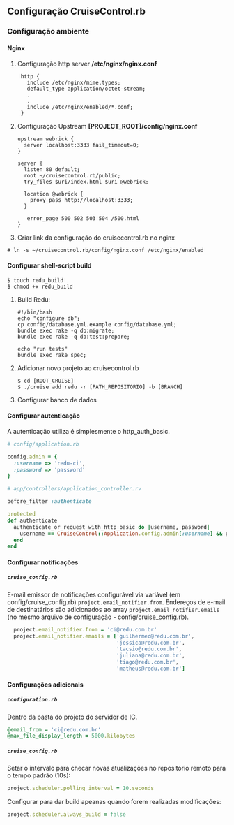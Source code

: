 ## Configuração CruiseControl.rb

### Configuração ambiente
#### Nginx
1. Configuração http server __/etc/nginx/nginx.conf__

    ```Shell
     http {
       include /etc/nginx/mime.types;
       default_type application/octet-stream;
       .
       .
       include /etc/nginx/enabled/*.conf;
     }
     ```
2. Configuração Upstream __[PROJECT_ROOT]/config/nginx.conf__
     ```Shell
     upstream webrick {
       server localhost:3333 fail_timeout=0;
     }

     server {
       listen 80 default;
       root ~/cruisecontrol.rb/public;
       try_files $uri/index.html $uri @webrick;

       location @webrick {
         proxy_pass http://localhost:3333;
       }
	
        error_page 500 502 503 504 /500.html
     }
     ```

3.  Criar link da configuração do cruisecontrol.rb no nginx
```Shell
# ln -s ~/cruisecontrol.rb/config/nginx.conf /etc/nginx/enabled
```

#### Configurar shell-script build
```Shell
$ touch redu_build
$ chmod +x redu_build
```

1. Build Redu:

    ```Shell
    #!/bin/bash
    echo "configure db";
    cp config/database.yml.example config/database.yml;
    bundle exec rake -q db:migrate;
    bundle exec rake -q db:test:prepare;
        
    echo "run tests"
    bundle exec rake spec;
    ```

2. Adicionar novo projeto ao cruisecontrol.rb

    ```shell
    $ cd [ROOT_CRUISE]
    $ ./cruise add redu -r [PATH_REPOSITORIO] -b [BRANCH]
    ```

3. Configurar banco de dados

#### Configurar autenticação
A autenticação utiliza é simplesmente o http_auth_basic.

```ruby
# config/application.rb

config.admin = {
  :username => 'redu-ci',
  :password => 'password'
}
```

```ruby
# app/controllers/application_controller.rv

before_filter :authenticate

protected
def authenticate
  authenticate_or_request_with_http_basic do |username, password|
    username == CruiseControl::Application.config.admin[:username] && password == CruiseControl::Application.config.admin[:password]
  end
end
```

#### Configurar notificações
##### `cruise_config.rb`
E-mail emissor de notificações configurável via variável (em config/cruise_config.rb) `project.email_notifier.from`. Endereços de e-mail de destinatários são adicionados ao array `project.email_notifier.emails` (no mesmo arquivo de configuração - config/cruise_config.rb).
```ruby
  project.email_notifier.from = 'ci@redu.com.br'
  project.email_notifier.emails = ['guilhermec@redu.com.br',
                                   'jessica@redu.com.br',
                                   'tacsio@redu.com.br',
                                   'juliana@redu.com.br',
                                   'tiago@redu.com.br',
                                   'matheus@redu.com.br']
```

#### Configurações adicionais

##### `configuration.rb`
Dentro da pasta do projeto do servidor de IC.
```ruby
@email_from = 'ci@redu.com.br'
@max_file_display_length = 5000.kilobytes
```

##### `cruise_config.rb`
Setar o intervalo para checar novas atualizações no repositório remoto para o tempo padrão (10s):
```ruby
project.scheduler.polling_interval = 10.seconds
```
Configurar para dar build apeanas quando forem realizadas modificações:
```ruby
project.scheduler.always_build = false
```

